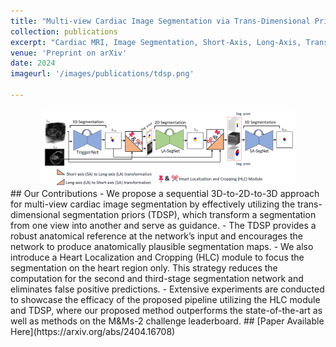 ```yaml
---
title: "Multi-view Cardiac Image Segmentation via Trans-Dimensional Priors"
collection: publications
excerpt: "Cardiac MRI, Image Segmentation, Short-Axis, Long-Axis, Transformation Priors, Sequential Segmentation"
venue: 'Preprint on arXiv'
date: 2024
imageurl: '/images/publications/tdsp.png'

---
```

<center><img src='/images/publications/tdsp.png' alt='CroCNet Architecture' style="width:80%;"></center>
## Our Contributions   
- We propose a sequential 3D-to-2D-to-3D approach for multi-view cardiac image segmentation by effectively utilizing the trans-dimensional
segmentation priors (TDSP), which transform a segmentation from one
view into another and serve as guidance.
- The TDSP provides a robust anatomical reference at the network’s
input and encourages the network to produce anatomically plausible
segmentation maps.
- We also introduce a Heart Localization and Cropping (HLC) module to
focus the segmentation on the heart region only. This strategy reduces
the computation for the second and third-stage segmentation network
and eliminates false positive predictions.
- Extensive experiments are conducted to showcase the efficacy of the
proposed pipeline utilizing the HLC module and TDSP, where our proposed method outperforms the state-of-the-art as well as methods on
the M&Ms-2 challenge leaderboard.
## [Paper Available Here](https://arxiv.org/abs/2404.16708)
